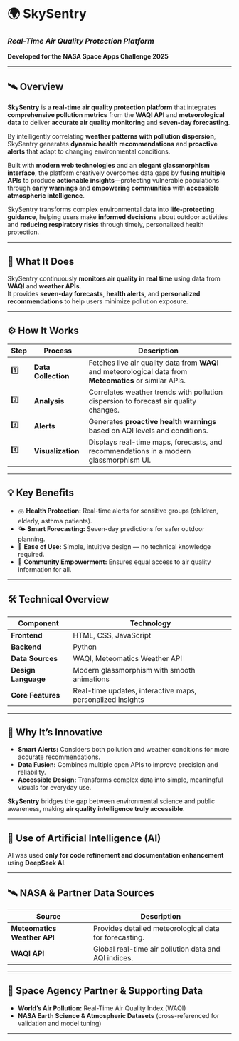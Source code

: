 # 🌍 SkySentry
### *Real-Time Air Quality Protection Platform*  
**Developed for the NASA Space Apps Challenge 2025**

---

## 🛰️ Overview

**SkySentry** is a **real-time air quality protection platform** that integrates **comprehensive pollution metrics** from the **WAQI API** and **meteorological data** to deliver **accurate air quality monitoring** and **seven-day forecasting**.  

By intelligently correlating **weather patterns with pollution dispersion**, SkySentry generates **dynamic health recommendations** and **proactive alerts** that adapt to changing environmental conditions.  

Built with **modern web technologies** and an **elegant glassmorphism interface**, the platform creatively overcomes data gaps by **fusing multiple APIs** to produce **actionable insights**—protecting vulnerable populations through **early warnings** and **empowering communities** with **accessible atmospheric intelligence**.  

SkySentry transforms complex environmental data into **life-protecting guidance**, helping users make **informed decisions** about outdoor activities and **reducing respiratory risks** through timely, personalized health protection.

---

## 🎯 What It Does

SkySentry continuously **monitors air quality in real time** using data from **WAQI** and **weather APIs**.  
It provides **seven-day forecasts**, **health alerts**, and **personalized recommendations** to help users minimize pollution exposure.

---

## ⚙️ How It Works

| Step | Process | Description |
|------|----------|-------------|
| 1️⃣ | **Data Collection** | Fetches live air quality data from **WAQI** and meteorological data from **Meteomatics** or similar APIs. |
| 2️⃣ | **Analysis** | Correlates weather trends with pollution dispersion to forecast air quality changes. |
| 3️⃣ | **Alerts** | Generates **proactive health warnings** based on AQI levels and conditions. |
| 4️⃣ | **Visualization** | Displays real-time maps, forecasts, and recommendations in a modern glassmorphism UI. |

---

## 💡 Key Benefits

- 🫁 **Health Protection:** Real-time alerts for sensitive groups (children, elderly, asthma patients).  
- 🌤️ **Smart Forecasting:** Seven-day predictions for safer outdoor planning.  
- 💬 **Ease of Use:** Simple, intuitive design — no technical knowledge required.  
- 👥 **Community Empowerment:** Ensures equal access to air quality information for all.

---

## 🛠️ Technical Overview

| Component | Technology |
|------------|-------------|
| **Frontend** | HTML, CSS, JavaScript |
| **Backend** | Python |
| **Data Sources** | WAQI,  Meteomatics Weather API |
| **Design Language** | Modern glassmorphism with smooth animations |
| **Core Features** | Real-time updates, interactive maps, personalized insights |

---

## 🎨 Why It’s Innovative

- **Smart Alerts:** Considers both pollution and weather conditions for more accurate recommendations.  
- **Data Fusion:** Combines multiple open APIs to improve precision and reliability.  
- **Accessible Design:** Transforms complex data into simple, meaningful visuals for everyday use.  

**SkySentry** bridges the gap between environmental science and public awareness, making **air quality intelligence truly accessible**.

---

## 🧠 Use of Artificial Intelligence (AI)

AI was used **only for code refinement and documentation enhancement** using **DeepSeek AI**.  


---

## 🛰️ NASA & Partner Data Sources

| Source | Description |
|---------|-------------|
| **Meteomatics Weather API** | Provides detailed meteorological data for forecasting. |
| **WAQI API** | Global real-time air pollution data and AQI indices. |

---

## 🌌 Space Agency Partner & Supporting Data

- **World’s Air Pollution:** Real-Time Air Quality Index (WAQI)  
- **NASA Earth Science & Atmospheric Datasets** (cross-referenced for validation and model tuning)

---



